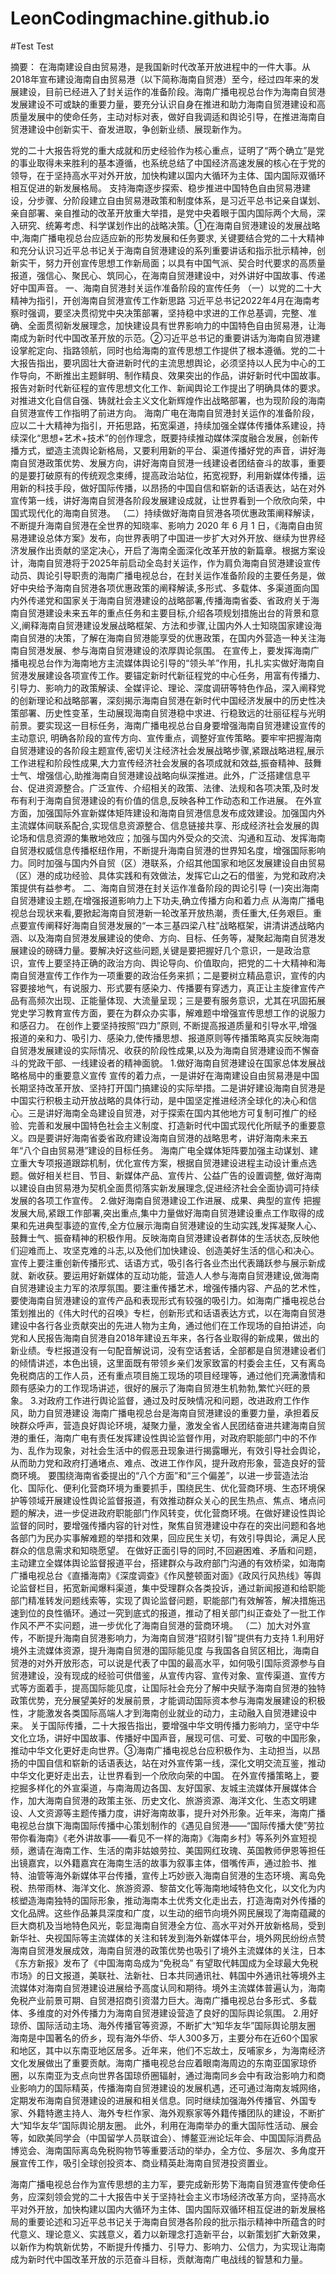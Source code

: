 # LeonCodingmachine.github.io
#Test Test

摘要： 在海南建设自由贸易港，是我国新时代改革开放进程中的一件大事。从2018年宣布建设海南自由贸易港（以下简称海南自贸港）至今，经过四年来的发展建设，目前已经进入了封关运作的准备阶段。海南广播电视总台作为海南自贸港发展建设不可或缺的重要力量，要充分认识自身在推进和助力海南自贸港建设和高质量发展中的使命任务，主动对标对表，做好自我调适和舆论引导，在推进海南自贸港建设中创新实干、奋发进取，争创新业绩、展现新作为。

党的二十大报告将党的重大成就和历史经验作为核心重点，证明了“两个确立”是党的事业取得未来胜利的基本遵循，也系统总结了中国经济高速发展的核心在于党的领导，在于坚持高水平对外开放，加快构建以国内大循环为主体、国内国际双循环相互促进的新发展格局。
支持海南逐步探索、稳步推进中国特色自由贸易港建设，分步骤、分阶段建立自由贸易港政策和制度体系，是习近平总书记亲自谋划、亲自部署、亲自推动的改革开放重大举措，是党中央着眼于国内国际两个大局，深入研究、统筹考虑、科学谋划作出的战略决策。①在海南自贸港建设的发展战略中,海南广播电视总台应适应新的形势发展和任务要求, 关键要结合党的二十大精神和充分认识习近平总书记关于海南自贸港建设的系列重要讲话和指示批示精神，创新实干，努力开创宣传思想工作新局面；以具有中国气派、契合时代要求的高质量报道，强信心、聚民心、筑同心，在海南自贸港建设中，对外讲好中国故事、传递好中国声音。
一、海南自贸港封关运作准备阶段的宣传任务
（一）以党的二十大精神为指引，开创海南自贸港宣传工作新思路
习近平总书记2022年4月在海南考察时强调，要坚决贯彻党中央决策部署，坚持稳中求进的工作总基调，完整、准确、全面贯彻新发展理念，加快建设具有世界影响力的中国特色自由贸易港，让海南成为新时代中国改革开放的示范。②习近平总书记的重要讲话为海南自贸港建设掌舵定向、指路领航，同时也给海南的宣传思想工作提供了根本遵循。党的二十大报告指出，要巩固壮大奋进新时代的主流思想舆论，必须坚持以人民为中心的工作导向，不断推出主题鲜明、制作精良、效果突出的作品，讲好新时代中国故事。报告对新时代新征程的宣传思想文化工作、新闻舆论工作提出了明确具体的要求。对推进文化自信自强、铸就社会主义文化新辉煌作出战略部署，也为现阶段的海南自贸港宣传工作指明了前进方向。
海南广电在海南自贸港封关运作的准备阶段，应以二十大精神为指引，开拓思路，拓宽渠道，持续加强全媒体传播体系建设，持续深化“思想+艺术+技术”的创作理念，既要持续推动媒体深度融合发展，创新传播方式，塑造主流舆论新格局，又要利用新的平台、渠道传播好党的声音，讲好海南自贸港政策优势、发展方向，讲好海南自贸港一线建设者团结奋斗的故事，重要的是要打破原有的传统观念束缚，提高政治站位，拓宽视野，利用新媒体传播，运用新的科技手段，做好国际传播，以昂扬的中国自信和崭新的话语表达，站在对外宣传第一线，讲好海南自贸港各阶段发展建设成就，让世界看到一个欣欣向荣，中国式现代化的海南自贸港。
（二）持续做好海南自贸港各项优惠政策阐释解读，不断提升海南自贸港在全世界的知晓率、影响力 
2020 年 6 月 1 日，《海南自由贸易港建设总体方案》发布，向世界表明了中国进一步扩大对外开放、继续为世界经济发展作出贡献的坚定决心，开启了海南全面深化改革开放的新篇章。根据方案设计，海南自贸港将于2025年前启动全岛封关运作，作为肩负海南自贸港建设宣传动员、舆论引导职责的海南广播电视总台，在封关运作准备阶段的主要任务是，做好中央给予海南自贸港各项优惠政策的阐释解读,多形式、多载体、多渠道面向国内外传递党和国家关于海南自贸港建设的战略部署,传播海南省委、省政府关于海南自贸港建设未来五年的重点任务和主要目标,介绍各项规划措施出台的背景和意义,阐释海南自贸港建设发展战略框架、方法和步骤,让国内外人士知晓国家建设海南自贸港的决策，了解在海南自贸港能享受的优惠政策，在国内外营造一种关注海南自贸港发展、参与海南自贸港建设的浓厚舆论氛围。
在宣传上，要发挥海南广播电视总台作为海南地方主流媒体舆论引导的“领头羊”作用，扎扎实实做好海南自贸港发展建设各项宣传工作。要锚定新时代新征程党的中心任务，用富有传播力、引导力、影响力的政策解读、全媒评论、理论、深度调研等特色作品，深入阐释党的创新理论和战略部署，深刻揭示海南自贸港在新时代中国经济发展中的历史性决策部署、历史性变革，生动展现海南自贸港稳中求进、行稳致远的壮丽征程与光明前景。要实现这一目标任务，海南广播电视总台自身要增强海南自贸港建设宣传的主动意识, 明确各阶段的宣传方向、宣传重点，调整好宣传策略。要牢牢把握海南自贸港建设的各阶段主题宣传,密切关注经济社会发展战略步骤,紧跟战略进程,展示工作进程和阶段性成果,大力宣传经济社会发展的各项成就和效益,振奋精神、鼓舞士气、增强信心,助推海南自贸港建设战略向纵深推进。此外，广泛搭建信息平台、促进资源整合。广泛宣传、介绍相关的政策、法律、法规和各项决策,及时发布有利于海南自贸港建设的有价值的信息,反映各种工作动态和工作进展。
在外宣方面，加强国际外宣新媒体矩阵建设和海南自贸港信息发布成效建设。加强国内外主流媒体间联系配合,实现信息资源整合、信息链接共享、形成经济社会发展的舆论场和信息资源的集散地效应；加强与国内外受众的交流、沟通和互动、发挥海南自贸港权威信息传播枢纽作用，不断提升海南自贸港的世界知名度，增强国际影响力。同时加强与国内外自贸（区）港联系，介绍其他国家和地区发展建设自由贸易（区）港的成功经验、具体实践和有效做法，发挥它山之石的借鉴，为党和政府决策提供有益参考。
二、海南自贸港在封关运作准备阶段的舆论引导
 (一)突出海南自贸港建设主题,在增强报道影响力上下功夫,确立传播方向和着力点
从海南广播电视总台现状来看,要掀起海南自贸港新一轮改革开放热潮，责任重大,任务艰巨。重点要宣传阐释好海南自贸港发展的“一本三基四梁八柱”战略框架，讲清讲透战略内涵、以及海南自贸港发展建设的使命、方向、目标、任务等，凝聚起海南自贸港发展建设的磅礴力量。要解决好这些问题,关键是要把握好几个意识，一是政治意识，宣传上要坚持正确的政治方向、舆论导向、价值取向，把党的二十大精神和海南自贸港宣传工作作为一项重要的政治任务来抓；二是要树立精品意识，宣传的内容要接地气，有说服力、形式要有感染力、传播要有穿透力，真正让主旋律宣传产品有高频次出现、正能量体现、大流量呈现；三是要有服务意识，尤其在巩固拓展党史学习教育宣传方面，要在为群众办实事，解难题中增强宣传思想工作的说服力和感召力。
在创作上要坚持按照“四力”原则, 不断提高报道质量和引导水平,增强报道的亲和力、吸引力、感染力,使传播思想、报道原则等传播策略真实反映海南自贸港发展建设的实际情况、收获的阶段性成果,以及为海南自贸港建设而不懈奋斗的党政干部、一线建设者的精神面貌。
1.做好海南自贸港建设在国家总体发展战略格局中的重要意义宣传 
宣传的着力点，一是讲好在海南建设自由贸易港是中国长期坚持改革开放、坚持打开国门搞建设的实际举措。二是讲好建设海南自贸港是中国实行积极主动开放战略的具体行动，是中国坚定推进经济全球化的决心和信心。三是讲好海南全岛建设自贸港，对于探索在国内其他地方可复制可推广的经验、完善和发展中国特色社会主义制度、打造新时代中国式现代化所赋予的重要意义。四是要讲好海南省委省政府建设海南自贸港的战略思考，讲好海南未来五年“八个自由贸易港”建设的目标任务。
海南广电全媒体矩阵要加强主动谋划、建立重大专项报道跟踪机制，优化宣传方案，根据自贸港建设进程主动设计重点选题。做好相关栏目、节目、新媒体产品、宣传片、公益广告的设置调整, 做好海南以建设自由贸易港为契机全面贯彻落实新发展理念,促进经济社会全面协调可持续发展的各项工作宣传。
2.做好海南自贸港建设工作进展、成果、典型的宣传 
把握发展大局,紧跟工作部署,突出重点,集中力量做好海南自贸港建设重点工作取得的成果和先进典型事迹的宣传,全方位展示海南自贸港建设的生动实践,发挥凝聚人心、鼓舞士气、振奋精神的积极作用。反映海南自贸港建设者群体的生活状态,反映他们迎难而上、攻坚克难的斗志,以及他们加快建设、创造美好生活的信心和决心。宣传上要注重创新传播形式、话语方式，吸引各行各业杰出代表踊跃参与展示新成就、新收获。要运用好新媒体的互动功能，营造人人参与海南自贸港建设,做海南自贸港建设主力军的浓厚氛围。要注重传播艺术，增强传播内容、产品的艺术性，要使海南自贸港建设的宣传产品和表现形式有较强的吸引力。如海南广播电视总台策划推出的《伟大时代的召唤》专栏，创新形式和话语表达方式，以在海南自贸港建设中各行各业贡献突出的先进人物为主角，通过他们在工作现场的自拍讲述，向党和人民报告海南自贸港自2018年建设五年来，各行各业取得的新成果，做出的新业绩。专栏报道没有一句配音解说词，没有空话套话，全部都是自贸港建设者们的倾情讲述，本色出镜，这里面既有带领乡亲们发家致富的村委会主任，又有离岛免税商店的工作人员，还有重点项目施工现场的项目经理等，通过他们充满激情和颇有感染力的工作现场讲述，很好的展示了海南自贸港生机勃勃,繁忙兴旺的景象。
3.对政府工作进行舆论监督，通过及时反映情况和问题，改进政府工作作风，助力自贸港建设 
海南广播电视总台是海南自贸港建设的重要力量，承担着反映群众呼声，营造良好舆论环境，凝聚力量，激发全省人民团结奋进共建海南自贸港的重任，海南广电有责任发挥建设性舆论监督作用，对政府职能部门中的不作为、乱作为现象，对社会生活中的假恶丑现象进行揭露曝光，有效引导社会舆论，从而助力党和政府打通堵点、难点、改进工作作风，提升政府形象，营造良好的营商环境。
要围绕海南省委提出的“八个方面”和“三个偏差”，以进一步营造法治化、国际化、便利化营商环境为重要抓手，围绕民生、优化营商环境、生态环境保护等领域开展建设性舆论监督报道，有效推动群众关心的民生热点、焦点、堵点问题的解决，进一步促进政府职能部门作风转变，优化营商环境。在做好建设性舆论监督的同时，要增强传播内容的针对性，聚焦自贸港建设中存在的突出问题和各地各部门为民办实事解难题的举措和效果，回应民生关切，有效引导舆论，满足人民群众的信息需求和知晓愿望。
在做好正面引导的同时,不回避困难、矛盾和问题，主动建立全媒体舆论监督报道平台，搭建群众与政府部门沟通的有效桥梁，如海南广播电视总台《直播海南》《深度调查》《作风整顿面对面》《政风行风热线》等舆论监督栏目，拓宽新闻爆料渠道，集中受理群众各类投诉，通过新闻报道和给职能部门精准转发问题线索等，实现了舆论监督问题，职能部门有效解答，解决措施迅速到位的良性循环。通过一究到底式的报道，推动了相关部门纠正查处了一批工作作风不严不实问题，进一步优化了海南自贸港的营商环境。
（二）加大对外宣传，不断提升海南自贸港影响力，为海南自贸港“招财引智”提供有力支持
1.利用好境外主流媒体资源，提升海南自贸港的国际能见度 
与我国各自贸区相比，海南自贸港的对外开放形态，可以说是代表了中国的最高水平，如何吸引国际资源参与自贸港建设，没有现成的经验可供借鉴，从宣传内容、宣传对象、宣传渠道、宣传方式等方面着手，提高国际能见度，让国际社会充分了解中央赋予海南自贸港的独特政策优势，充分展望美好的发展前景，才能调动国际资本参与海南发展建设的积极性，才能激发各类国际高端人才到海南创业就业的动力，主动融入自贸港建设中来。
关于国际传播，二十大报告指出，要增强中华文明传播力影响力，坚守中华文化立场，讲好中国故事、传播好中国声音，展现可信、可爱、可敬的中国形象，推动中华文化更好走向世界。③海南广播电视总台应积极作为、主动担当，以昂扬的中国自信和崭新的话语表达，站在对外宣传第一线，深化文明交流互鉴，推动中华文化更好走出去，让世界看到一个欣欣向荣的中国。
在外宣传播策略上，要挖掘多样化的外宣渠道，与南海周边各国、友好国家、友城主流媒体开展媒体合作，加大海南自贸港的政策主张、历史文化、旅游资源、海洋文化、生态文明建设、人文资源等主题传播力度，讲好海南故事，提升对外形象。近年来，海南广播电视总台旗下海南国际传播中心策划制作的《遇见自贸港——“国际传播大使”劳拉带你看海南》《老外讲故事——看见不一样的海南》《海南乡村》等系列外宣短视频，邀请在海南工作、生活的南非姑娘劳拉、美国网红玫瑰、英国教师伊恩等担任出镜嘉宾，以外籍嘉宾在海南生活的故事为叙事主体，借嘴传声，通过脸书、推特、油管等海外新媒体平台传播，宣传上巧妙嵌入海南自贸港的生态环境、离岛免税、热带雨林、海洋文化、旅游资源、黎苗文化等海南地域特色文化，以文化为内核塑造海南独特的国际形象，推动海南本土优秀文化走出去，打造海南对外传播的文化品牌。这些作品兼具深度和广度，以生动的细节向境外网民展现了海南蕴藏的巨大商机及当地特色风光，彰显海南自贸港全方位、高水平对外开放新格局，受到新华社、央视国际等主流媒体的关注和转发到海外新媒体平台，境外网民纷纷点赞海南自贸港发展成效，海南自贸港的政策优势也吸引了境外主流媒体的关注，日本《东方新报》发布了《中国海南岛成为“免税岛”  有望取代韩国成为全球最大免税市场》的日文报道，美联社、法新社、日本共同通讯社、韩国中外通讯社等境外主流媒体对海南自贸港建设进展给予高度认同和期待。境外主流媒体普遍认为，海南免税产业前景可期、自贸港招商引资潜力巨大。海南广播电视总台多形式、多载体、多维度的对外传播力为海南自贸港建设营造了良好的国际舆论氛围。
2.用好琼侨、国际活动主场、海外传播官等资源，不断扩大“知华友华”国际舆论朋友圈
海南是中国著名的侨乡，现有海外华侨、华人300多万，主要分布在近60个国家和地区，其中以东南亚地区居多。近年来，他们不忘故土，反哺家乡，为海南经济文化发展做出了重要贡献。海南广播电视总台应着眼南海周边的东南亚国家琼侨圈，以东南亚为支点向世界各国琼侨圈辐射，通过海南同乡会中有政治影响力和商业影响力的国际精英，传播海南自贸港建设的发展机遇，还可通过海南友城网络，定期发布海南自贸港建设的进展和相关信息。同时继续加强海外传播官、外国专家、外籍特邀主持人、海外专栏作家、海外观察家等外籍传播团队的建设，不断扩大“知华友华”国际舆论朋友圈。
此外，利用在海南举办的重大国际性活动、展会等，如欧美同学会（中国留学人员联谊会）、博鳌亚洲论坛年会、中国国际消费品博览会、海南国际离岛免税购物节等重要活动的举办，全方位、多层次、多角度开展宣传工作，吸引全球创投资本、商业精英赴海南自贸港投资置业。

海南广播电视总台作为宣传思想的主力军，要完成新形势下海南自贸港宣传使命任务，应深刻领会党的二十大报告中关于坚持社会主义市场经济改革方向，坚持高水平对外开放，加快构建以国内大循环为主体、国内国际双循环相互促进的新发展格局的重要论述和习近平总书记关于海南自贸港各阶段的批示指示精神中所蕴含的时代意义、理论意义、实践意义，着力以新理念打造新平台，以新策划扩大新效果，以新作为构筑新优势，不断提升传播力、引导力、影响力、公信力，为实现让海南成为新时代中国改革开放的示范奋斗目标，贡献海南广电战线的智慧和力量。  
         
